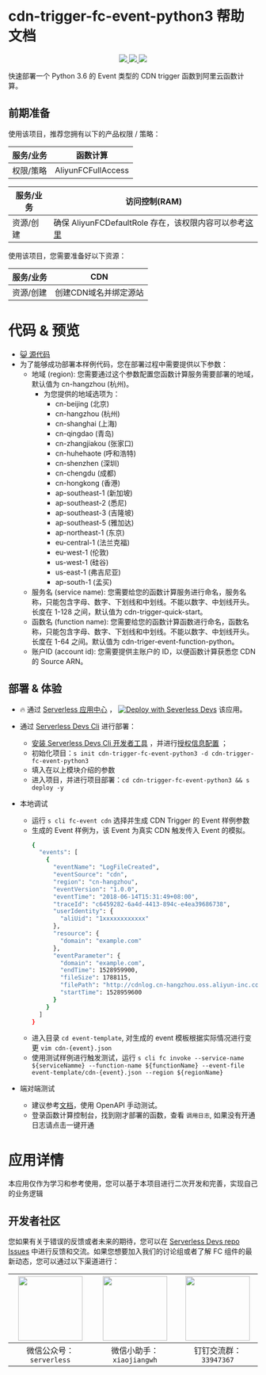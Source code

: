# cdn-trigger-fc-event-python3 帮助文档

<p align="center" class="flex justify-center">
    <a href="https://www.serverless-devs.com" class="ml-1">
    <img src="http://editor.devsapp.cn/icon?package=cdn-trigger-fc-event-python3&type=packageType">
  </a>
  <a href="http://www.devsapp.cn/details.html?name=cdn-trigger-fc-event-python3" class="ml-1">
    <img src="http://editor.devsapp.cn/icon?package=cdn-trigger-fc-event-python3&type=packageVersion">
  </a>
  <a href="http://www.devsapp.cn/details.html?name=cdn-trigger-fc-event-python3" class="ml-1">
    <img src="http://editor.devsapp.cn/icon?package=cdn-trigger-fc-event-python3&type=packageDownload">
  </a>
</p>

<description>

快速部署一个 Python 3.6 的 Event 类型的 CDN trigger 函数到阿里云函数计算。

</description>

## 前期准备
使用该项目，推荐您拥有以下的产品权限 / 策略：

| 服务/业务 | 函数计算 |     
| --- |  --- |   
| 权限/策略 | AliyunFCFullAccess |

| 服务/业务 | 访问控制(RAM) |     
| --- |  --- |   
| 资源/创建 | 确保 AliyunFCDefaultRole 存在，该权限内容可以参考[这里](https://help.aliyun.com/document_detail/181589.html) |

使用该项目，您需要准备好以下资源：

| 服务/业务 | CDN |     
| --- |  --- |   
| 资源/创建 | 创建CDN域名并绑定源站 |   

<codepre id="codepre">

# 代码 & 预览

- [ :smiley_cat:  源代码](https://github.com/devsapp/start-fc/blob/main/event-function/cdn-trigger-fc-event-python3)
- 为了能够成功部署本样例代码，您在部署过程中需要提供以下参数：
    - 地域 (region): 您需要通过这个参数配置您函数计算服务需要部署的地域，默认值为 cn-hangzhou (杭州)。
      - 为您提供的地域选项为：
        - cn-beijing (北京)
        - cn-hangzhou (杭州)
        - cn-shanghai (上海)
        - cn-qingdao (青岛)
        - cn-zhangjiakou (张家口)
        - cn-huhehaote (呼和浩特)
        - cn-shenzhen (深圳)
        - cn-chengdu (成都)
        - cn-hongkong (香港)
        - ap-southeast-1 (新加坡)
        - ap-southeast-2 (悉尼)
        - ap-southeast-3 (吉隆坡)
        - ap-southeast-5 (雅加达)
        - ap-northeast-1 (东京)
        - eu-central-1 (法兰克福)
        - eu-west-1 (伦敦)
        - us-west-1 (硅谷)
        - us-east-1 (弗吉尼亚)
        - ap-south-1 (孟买)
    - 服务名 (service name): 您需要给您的函数计算服务进行命名，服务名称，只能包含字母、数字、下划线和中划线。不能以数字、中划线开头。长度在 1-128 之间，默认值为 cdn-trigger-quick-start。
    - 函数名 (function name): 您需要给您的函数计算函数进行命名，函数名称，只能包含字母、数字、下划线和中划线。不能以数字、中划线开头。长度在 1-64 之间。默认值为 cdn-triger-event-function-python。
    - 账户ID (account id): 您需要提供主账户的 ID，以便函数计算获悉您 CDN 的 Source ARN。

</codepre>

<deploy>

## 部署 & 体验

<appcenter>

-  :fire:  通过 [Serverless 应用中心](https://fcnext.console.aliyun.com/applications/create?template=cdn-trigger-fc-event-python3) ，
[![Deploy with Severless Devs](https://img.alicdn.com/imgextra/i1/O1CN01w5RFbX1v45s8TIXPz_!!6000000006118-55-tps-95-28.svg)](https://fcnext.console.aliyun.com/applications/create?template=cdn-trigger-fc-event-python3)  该应用。 

</appcenter>

- 通过 [Serverless Devs Cli](https://www.serverless-devs.com/serverless-devs/install) 进行部署：
  - [安装 Serverless Devs Cli 开发者工具](https://www.serverless-devs.com/serverless-devs/install) ，并进行[授权信息配置](https://www.serverless-devs.com/fc/config) ；
  - 初始化项目：`s init cdn-trigger-fc-event-python3 -d cdn-trigger-fc-event-python3`
  - 填入在以上模块介绍的参数
  - 进入项目，并进行项目部署：`cd cdn-trigger-fc-event-python3 && s deploy -y`

- 本地调试
  - 运行 `s cli fc-event cdn` 选择并生成 CDN Trigger 的 Event 样例参数
  - 生成的 Event 样例为，该 Event 为真实 CDN 触发传入 Event 的模拟。
    ```bash
    {
      "events": [
        {
          "eventName": "LogFileCreated",
          "eventSource": "cdn",
          "region": "cn-hangzhou",
          "eventVersion": "1.0.0",
          "eventTime": "2018-06-14T15:31:49+08:00",
          "traceId": "c6459282-6a4d-4413-894c-e4ea39686738",
          "userIdentity": {
            "aliUid": "1xxxxxxxxxxxx"
          },
          "resource": {
            "domain": "example.com"
          },
          "eventParameter": {
            "domain": "example.com",
            "endTime": 1528959900,
            "fileSize": 1788115,
            "filePath": "http://cdnlog.cn-hangzhou.oss.aliyun-inc.com/www.aliyun.com/2017_12_27/www.aliyun.com_2017_12_27_0800_0900.gz?OSSAccessKeyId=xxxx&Expires=xxxx&Signature=xxxx",
            "startTime": 1528959600
          }
        }
      ]
    }
    ```
  - 进入目录 `cd event-template`, 对生成的 event 模板根据实际情况进行变更 `vim cdn-{event}.json`
  - 使用测试样例进行触发测试，运行 `s cli fc invoke --service-name ${serviceNamme} --function-name ${functionName} --event-file event-template/cdn-{event}.json --region ${regionName}`

- 端对端测试
  - 建议参考[文档](https://help.aliyun.com/document_detail/73333.html)，使用 OpenAPI 手动测试。
  - 登录函数计算控制台，找到刚才部署的函数，查看 `调用日志`, 如果没有开通日志请点击一键开通

</deploy>

<appdetail id="flushContent">

# 应用详情



本应用仅作为学习和参考使用，您可以基于本项目进行二次开发和完善，实现自己的业务逻辑



</appdetail>

<devgroup>

## 开发者社区

您如果有关于错误的反馈或者未来的期待，您可以在 [Serverless Devs repo Issues](https://github.com/serverless-devs/serverless-devs/issues) 中进行反馈和交流。如果您想要加入我们的讨论组或者了解 FC 组件的最新动态，您可以通过以下渠道进行：

<p align="center">

| <img src="https://serverless-article-picture.oss-cn-hangzhou.aliyuncs.com/1635407298906_20211028074819117230.png" width="130px" > | <img src="https://serverless-article-picture.oss-cn-hangzhou.aliyuncs.com/1635407044136_20211028074404326599.png" width="130px" > | <img src="https://serverless-article-picture.oss-cn-hangzhou.aliyuncs.com/1635407252200_20211028074732517533.png" width="130px" > |
|--- | --- | --- |
| <center>微信公众号：`serverless`</center> | <center>微信小助手：`xiaojiangwh`</center> | <center>钉钉交流群：`33947367`</center> | 

</p>

</devgroup>